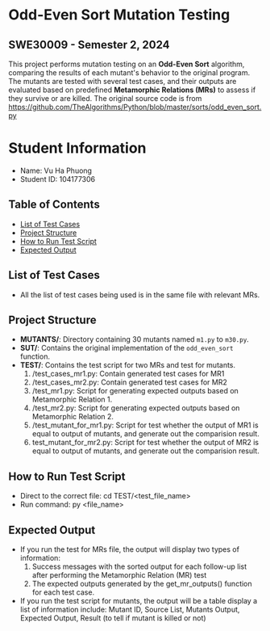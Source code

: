 # Odd-Even Sort Mutation Testing

## SWE30009 - Semester 2, 2024

This project performs mutation testing on an **Odd-Even Sort** algorithm, comparing the results of each mutant's behavior to the original program. The mutants are tested with several test cases, and their outputs are evaluated based on predefined **Metamorphic Relations (MRs)** to assess if they survive or are killed.
The original source code is from https://github.com/TheAlgorithms/Python/blob/master/sorts/odd_even_sort.py

# Student Information

- Name: Vu Ha Phuong
- Student ID: 104177306

## Table of Contents

- [List of Test Cases](#list-of-test-cases)
- [Project Structure](#project-structure)
- [How to Run Test Script](#how-to-run-test-script)
- [Expected Output](#expected-output)

## List of Test Cases

- All the list of test cases being used is in the same file with relevant MRs.

## Project Structure

- **MUTANTS/**: Directory containing 30 mutants named `m1.py` to `m30.py`.
- **SUT/**: Contains the original implementation of the `odd_even_sort` function.
- **TEST/**: Contains the test script for two MRs and test for mutants.
  1. /test_cases_mr1.py: Contain generated test cases for MR1
  2. /test_cases_mr2.py: Contain generated test cases for MR2
  3. /test_mr1.py: Script for generating expected outputs based on Metamorphic Relation 1.
  4. /test_mr2.py: Script for generating expected outputs based on Metamorphic Relation 2.
  5. /test_mutant_for_mr1.py: Script for test whether the output of MR1 is equal to output of mutants, and generate out the comparision result.
  6. test_mutant_for_mr2.py: Script for test whether the output of MR2 is equal to output of mutants, and generate out the comparision result.

## How to Run Test Script

- Direct to the correct file: cd TEST/<test_file_name>
- Run command: py <file_name>

## Expected Output

- If you run the test for MRs file, the output will display two types of information:
  1. Success messages with the sorted output for each follow-up list after performing the Metamorphic Relation (MR) test
  2. The expected outputs generated by the get_mr_outputs() function for each test case.
- If you run the test script for mutants, the output will be a table display a list of information include: Mutant ID, Source List, Mutants Output, Expected Output, Result (to tell if mutant is killed or not)
